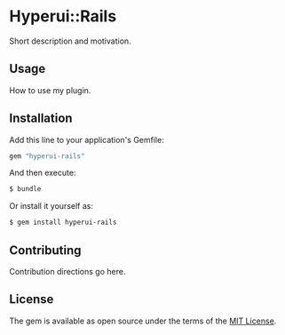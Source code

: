 # Hyperui::Rails
Short description and motivation.

## Usage
How to use my plugin.

## Installation
Add this line to your application's Gemfile:

```ruby
gem "hyperui-rails"
```

And then execute:
```bash
$ bundle
```

Or install it yourself as:
```bash
$ gem install hyperui-rails
```

## Contributing
Contribution directions go here.

## License
The gem is available as open source under the terms of the [MIT License](https://opensource.org/licenses/MIT).
